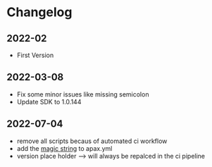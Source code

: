 # Changelog

## 2022-02
- First Version

## 2022-03-08
- Fix some minor issues like missing semicolon
- Update SDK to 1.0.144

## 2022-07-04
- remove all scripts becaus of automated ci workflow
- add the [magic string](https://console.prod.ax.siemens.cloud/docs/apax/templates#string-replacements) to apax.yml
- version place holder --> will always be repalced in the ci pipeline